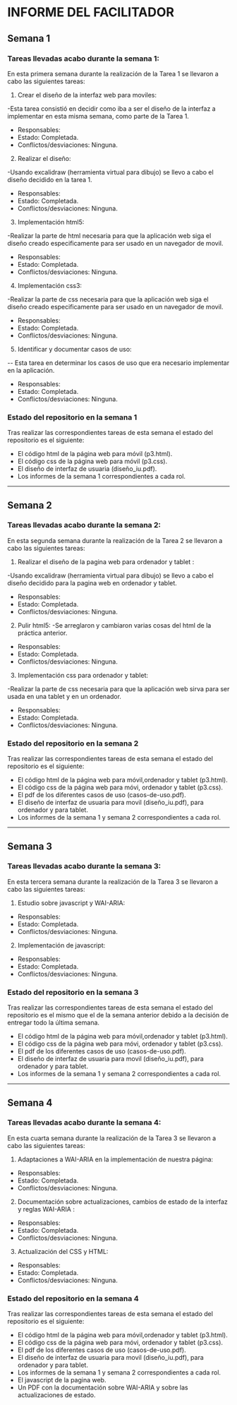 # INFORME DEL FACILITADOR
## Semana 1


### Tareas llevadas acabo durante la semana 1:

En esta primera semana durante la realización de la Tarea 1 se llevaron a cabo las siguientes tareas:

1. Crear el diseño de la interfaz web para moviles:

-Esta tarea consistió en decidir como iba a ser el diseño de la interfaz a implementar en esta misma semana,
como parte de la Tarea 1.
- Responsables: 
- Estado: Completada.
- Conflictos/desviaciones: Ninguna.


2. Realizar el diseño:

-Usando excalidraw (herramienta virtual para dibujo) se llevo a cabo el diseño decidido en la tarea 1. 
- Responsables: 
- Estado: Completada.
- Conflictos/desviaciones: Ninguna.

3. Implementación html5:

-Realizar la parte de html necesaria para que la aplicación web siga el diseño creado 
especificamente para ser usado en un navegador de movil.
- Responsables:
- Estado: Completada.
- Conflictos/desviaciones: Ninguna.

4. Implementación css3:

-Realizar la parte de css necesaria para que la aplicación web siga el diseño creado 
especificamente para ser usado en un navegador de movil.
- Responsables: 
- Estado: Completada.
- Conflictos/desviaciones: Ninguna.

5. Identificar y documentar casos de uso:

-- Esta tarea en determinar los casos de uso que era necesario implementar en la aplicación. 
- Responsables: 
- Estado: Completada.
- Conflictos/desviaciones: Ninguna.

### Estado del repositorio en la semana 1

Tras realizar las correspondientes tareas de esta semana el estado del repositorio es el siguiente:

- El código html de la página web para móvil (p3.html). 
- El código css de la página web para móvil (p3.css).
- El diseño de interfaz de usuaria (diseño_iu.pdf).
- Los informes de la semana 1 correspondientes a cada rol.

---

## Semana 2


### Tareas llevadas acabo durante la semana 2:

En esta segunda semana durante la realización de la Tarea 2 se llevaron a cabo las siguientes tareas:



1. Realizar el diseño de la pagina web para ordenador y tablet :

-Usando excalidraw (herramienta virtual para dibujo) se llevo a cabo el diseño decidido para la pagina web en ordenador y tablet. 
- Responsables: 
- Estado: Completada.
- Conflictos/desviaciones: Ninguna.

2. Pulir html5:
-Se arreglaron y cambiaron varias cosas del html de la práctica anterior.
- Responsables: 
- Estado: Completada.
- Conflictos/desviaciones: Ninguna.

3. Implementación css para ordenador y tablet:

-Realizar la parte de css necesaria para que la aplicación web sirva para ser usada en una tablet y en un ordenador.
- Responsables: 
- Estado: Completada.
- Conflictos/desviaciones: Ninguna.

### Estado del repositorio en la semana 2

Tras realizar las correspondientes tareas de esta semana el estado del repositorio es el siguiente:

- El código html de la página web para móvil,ordenador y tablet (p3.html). 
- El código css de la página web para móvi, ordenador y tablet (p3.css).
- El pdf de los diferentes casos de uso (casos-de-uso.pdf).
- El diseño de interfaz de usuaria para movil (diseño_iu.pdf), para ordenador y para tablet.
- Los informes de la semana 1 y semana 2 correspondientes a cada rol.

---

## Semana 3


### Tareas llevadas acabo durante la semana 3:

En esta tercera semana durante la realización de la Tarea 3 se llevaron a cabo las siguientes tareas:

1. Estudio sobre javascript y WAI-ARIA:
- Responsables: 
- Estado: Completada.
- Conflictos/desviaciones: Ninguna.

2. Implementación de javascript:
- Responsables: 
- Estado: Completada.
- Conflictos/desviaciones: Ninguna.


### Estado del repositorio en la semana 3

Tras realizar las correspondientes tareas de esta semana el estado del repositorio es el mismo que el de la semana anterior debido a la decisión de entregar todo la última semana.

- El código html de la página web para móvil,ordenador y tablet (p3.html). 
- El código css de la página web para móvi, ordenador y tablet (p3.css).
- El pdf de los diferentes casos de uso (casos-de-uso.pdf).
- El diseño de interfaz de usuaria para movil (diseño_iu.pdf), para ordenador y para tablet.
- Los informes de la semana 1 y semana 2 correspondientes a cada rol.

---

## Semana 4


### Tareas llevadas acabo durante la semana 4:

En esta cuarta semana durante la realización de la Tarea 3 se llevaron a cabo las siguientes tareas:

1. Adaptaciones a WAI-ARIA en la implementación de nuestra página:
- Responsables: 
- Estado: Completada.
- Conflictos/desviaciones: Ninguna.

2. Documentación sobre actualizaciones, cambios de estado de la interfaz y reglas WAI-ARIA :
- Responsables: 
- Estado: Completada.
- Conflictos/desviaciones: Ninguna.

3. Actualización del CSS y HTML:
- Responsables: 
- Estado: Completada.
- Conflictos/desviaciones: Ninguna.

### Estado del repositorio en la semana 4

Tras realizar las correspondientes tareas de esta semana el estado del repositorio es el siguiente:

- El código html de la página web para móvil,ordenador y tablet (p3.html). 
- El código css de la página web para móvi, ordenador y tablet (p3.css).
- El pdf de los diferentes casos de uso (casos-de-uso.pdf).
- El diseño de interfaz de usuaria para movil (diseño_iu.pdf), para ordenador y para tablet.
- Los informes de la semana 1 y semana 2 correspondientes a cada rol.
- El javascript de la pagina web.
- Un PDF con la documentación sobre WAI-ARIA y sobre las actualizaciones de estado.

